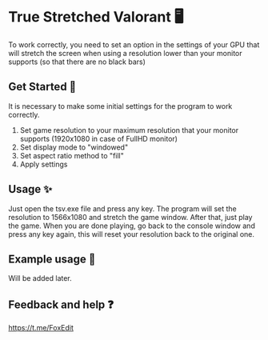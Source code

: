 # True Stretched Valorant 🖥️
To work correctly, you need to set an option in the settings of your 
GPU that will stretch the screen when using 
a resolution lower than your monitor supports 
(so that there are no black bars)

## Get Started 🚀  
It is necessary to make some initial settings for the program to work correctly.
1. Set game resolution to your maximum resolution that your monitor supports (1920x1080 in case of FullHD monitor)
2. Set display mode to "windowed"
3. Set aspect ratio method to "fill"
4. Apply settings

## Usage ✨
Just open the tsv.exe file and press any key.
The program will set the resolution to 1566x1080 and stretch 
the game window. After that, just play the game. When you are done 
playing, go back to the console window and press any key again, 
this will reset your resolution back to the original one.

## Example usage 🔬

Will be added later.

## Feedback and help ❓
https://t.me/FoxEdit
